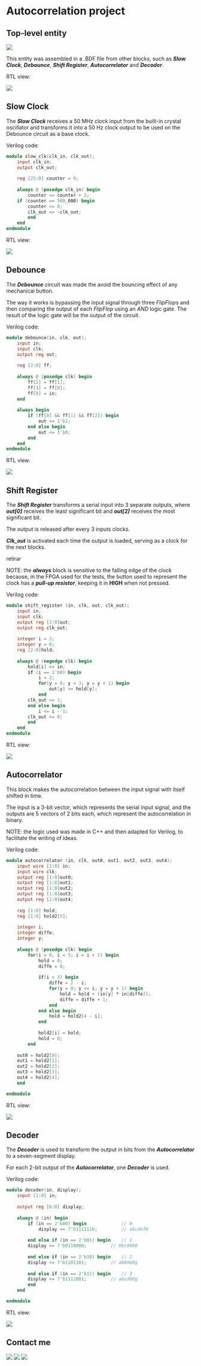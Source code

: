 # Autocorrelation project

## Top-level entity
![](../Output_files/Autocorrelation.png)

This entity was assembled in a .BDF file from other blocks, such as ***Slow Clock***, ***Debounce***, ***Shift Register***, ***Autocorrelator*** and ***Decoder***.

RTL view:

![](../Output_files/Top-level-Auto.png)

## Slow Clock

The ***Slow Clock*** receives a 50 MHz clock input from the built-in crystal oscillator and transforms it into a 50 Hz clock output to be used on the Debounce circuit as a base clock.

Verilog code:

~~~verilog
module slow_clk(clk_in, clk_out);
    input clk_in;
    output clk_out;
	
    reg [25:0] counter = 0;
	
    always @ (posedge clk_in) begin
        counter <= counter + 1;
	if (counter == 500_000) begin
	    counter <= 0;
	    clk_out <= ~clk_out;
	    end 
    end
endmodule
~~~

RTL view:

![](../Output_files/SlowClock.png)

## Debounce

The ***Debounce*** circuit was made the avoid the bouncing effect of any mechanical button.

The way it works is bypassing the input signal through three *FlipFlops* and then comparing the output of each *FlipFlop* using an *AND* logic gate. The result of the logic gate will be the output of the circuit.

Verilog code:

~~~verilog
module debounce(in, clk, out);
	input in;
	input clk;
	output reg out;
	
	reg [2:0] ff;
	
	always @ (posedge clk) begin
		ff[2] = ff[1];
		ff[1] = ff[0];
		ff[0] = in;
	end
	
	always begin
		if (ff[0] && ff[1] && ff[2]) begin
			out <= 1'b1;
		end else begin
			out <= 1'b0;
		end
	end
endmodule
~~~

RTL view:

![](../Output_files/Debounce.png)

## Shift Register

The ***Shift Register*** transforms a serial input into 3 separate outputs, where ***out[0]*** receives the least significant bit and ***out[2]*** receives the most significant bit.

The output is released after every 3 inputs clocks.

***Clk_out*** is activated each time the output is loaded, serving as a clock for the next blocks.


retirar 

NOTE: the ***always*** block is sensitive to the falling edge of the clock because, in the FPGA used for the tests, the button used to represent the clock has a ***pull-up resistor***, keeping it in **HIGH** when not pressed.

Verilog code:

~~~verilog
module shift_register (in, clk, out, clk_out);
    input in;
    input clk;
    output reg [2:0]out;
    output reg clk_out;
  
    integer i = 2;
    integer y = 0;
    reg [2:0]hold;
  
    always @ (negedge clk) begin
        hold[i] <= in;
        if (i == 1'b0) begin
            i = 2;
            for(y = 0; y < 3; y = y + 1) begin
                out[y] <= hold[y];
            end
		clk_out <= 1;
        end else begin
            i <= i - 1;
	    clk_out <= 0;
        end 
    end
endmodule
~~~

RTL view:

![](../Output_files/ShiftRegister.png)

## Autocorrelator

This block makes the autocorrelation between the input signal with itself shifted in time.

The input is a 3-bit vector, which represents the serial input signal, and the outputs are 5 vectors of 2 bits each, which represent the autocorrelation in binary. 

NOTE: the logic used was made in C++ and then adapted for Verilog, to facilitate the writing of ideas.

Verilog code:

~~~verilog
module autocorrelator (in, clk, out0, out1, out2, out3, out4);
    input wire [2:0] in;
    input wire clk;
    output reg [1:0]out0;
    output reg [1:0]out1;
    output reg [1:0]out2;
    output reg [1:0]out3;
    output reg [1:0]out4;
	
    reg [1:0] hold;
    reg [1:0] hold2[5];
  
    integer i;
    integer diffe;
    integer y;
  
    always @ (posedge clk) begin
        for(i = 0; i < 5; i = i + 1) begin
            hold = 0;
            diffe = 0;
       
            if(i < 3) begin
                diffe = 2 - i;
                for(y = 0; y <= i; y = y + 1) begin
                    hold = hold + (in[y] * in[diffe]);
                    diffe = diffe + 1;
                end
            end else begin
                hold = hold2[4 - i];
            end
       
            hold2[i] = hold;
            hold = 0;
        end
	
	out0 = hold2[0];
	out1 = hold2[1];
	out2 = hold2[2];
	out3 = hold2[3];
	out4 = hold2[4];
    end

endmodule
~~~

RTL view:

![](../Output_files/Autocorrelator.png)

## Decoder

The ***Decoder*** is used to transform the output in bits from the ***Autocorrelator*** to a seven-segment display.

For each 2-bit output of the ***Autocorrelator***, one ***Decoder*** is used.

Verilog code:

~~~verilog
module decoder(in, display);
    input [1:0] in;
  
    output reg [6:0] display;
  
    always @ (in) begin
        if (in == 2'b00) begin             // 0
            display <= 7'b1111110;         // abcdef0
       
        end else if (in == 2'b01) begin    // 1
  	    display <= 7'b0110000;         // 0bc0000
       
        end else if (in == 2'b10) begin    // 2
  	    display <= 7'b1101101;         // ab0de0g
       
        end else if (in == 2'b11) begin    // 3
  	    display <= 7'b1111001;         // abcd00g  
        end
    end

endmodule
~~~

RTL view:

![](../Output_files/Decoder.png)

## Contact me
[![](../Output_files/gmail.png)](mailto:jefferson.lopes@ee.ufcg.edu.br?subject=[GitHub]%20FPGA%20-%20Autocorrelation) ![](../Output_files/separador.png) [![](../Output_files/insta.png)](https://instagram.com/jeff.777.lopes?igshid=1i5gr7ch0bvkd)
